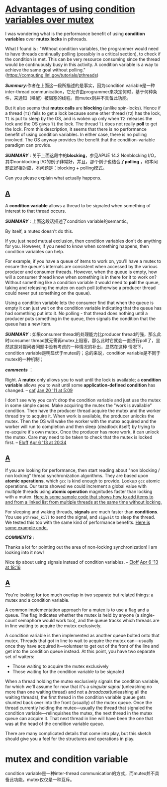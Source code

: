 


# [Advantages of using condition variables over mutex](https://stackoverflow.com/questions/4742196/advantages-of-using-condition-variables-over-mutex)

I was wondering what is the performance benefit of using **condition variables** over **mutex locks** in pthreads.

What I found is : "Without condition variables, the programmer would need to have threads continually polling (possibly in a critical section), to check if the condition is met. This can be very resource consuming since the thread would be continuously busy in this activity. A condition variable is a way to achieve the same goal without polling." (<https://computing.llnl.gov/tutorials/pthreads>)

***Summary***:作者在上面这一段所描述的是事实，因为condition variable是一种inter-thread communication，它允许由programmer来决定何时，基于何种条件，来通知（唤醒）被阻塞的线程。而mutex则并不具备此功能。


But it also seems that **mutex calls** are **blocking** (unlike spin-locks). Hence if a thread (`T1`) fails to get a lock because some other thread (`T2`) has the lock, `T1` is put to sleep by the OS, and is woken up only when `T2 `releases the lock and the OS gives `T1` the lock. The thread `T1` does not really **poll** to get the lock. From this description, it seems that there is no performance benefit of using condition variables. In either case, there is no polling involved. The OS anyway provides the benefit that the condition-variable paradigm can provide.



***SUMMARY*** : 关于上面这段中的**blocking**，参见APUE 14.2 Nonblocking I/O，其中nonblocking I/O的例子非常好，并且，那个例子也结合了**polling** ，和本问题正好相对应，本问题是：blocking + polling模式。

Can you please explain what actually happens.



## [A](https://stackoverflow.com/a/4742236)

A **condition variable** allows a thread to be signaled when something of interest to that thread occurs.

***SUMMARY*** : 上面这段话描述了condition variable的semantic。

By itself, a mutex doesn't do this.

If you just need mutual exclusion, then condition variables don't do anything for you. However, if you need to know when something happens, then condition variables can help.

For example, if you have a queue of items to work on, you'll have a mutex to ensure the queue's internals are consistent when accessed by the various producer and consumer threads. However, when the queue is empty, how will a consumer thread know when something is in there for it to work on? Without something like a condition variable it would need to **poll** the queue, taking and releasing the mutex on each poll (otherwise a producer thread could never put something on the queue).

Using a condition variable lets the consumer find that when the queue is empty it can just wait on the condition variable indicating that the queue has had something put into it. No polling - that thread does nothing until a producer puts something in the queue, then signals the condition that the queue has a new item.

***SUMMARY*** : 如果consumer thread的处理能力比producer thread的强，那么此时consumer thread就无需再mutex上阻塞，那么此时它就会一直进行poll了，显然这是对提问者问题中没有考虑的一种情况的补出，显然在这种 情况下，condition variable是明显优于mutex的；总的来说，condition variable是不同于mutex的一种机制；

***comments*** ： 

Right. A **mutex** only allows you to wait until the lock is available; a **condition variable** allows you to wait until some **application-defined condition** has changed. – [caf](https://stackoverflow.com/users/134633/caf) [Jan 20 '11 at 5:09](https://stackoverflow.com/questions/4742196/advantages-of-using-condition-variables-over-mutex#comment5244481_4742236)

I don't see why you can't drop the condition variable and just use the mutex in some simple cases. Make acquiring the mutex the "work is available" condition. Then have the producer thread acquire the mutex and the worker thread try to acquire it. When work is available, the producer unlocks the mutex. Then the OS will wake the worker with the mutex acquired and the worker will run to completion and then sleep (deadlock itself) by trying to re-acquire it's own mutex. Once the producer has more work, it can unlock the mutex. Care may need to be taken to check that the mutex is locked first. – [Eloff](https://stackoverflow.com/users/152580/eloff) [Apr 6 '13 at 20:34](https://stackoverflow.com/questions/4742196/advantages-of-using-condition-variables-over-mutex#comment22565687_4742236)



## [A](https://stackoverflow.com/a/4743033)

If you are looking for performance, then start reading about "non blocking / non locking" thread synchronization algorithms. They are based upon **atomic operations**, which `gcc` is kind enough to provide. Lookup `gcc` atomic operations. Our tests showed we could increment a global value with multiple threads using **atomic operation** magnitudes faster than locking with a mutex. [Here is some sample code that shows how to add items to and from a linked list from multiple threads at the same time without locking.](https://stackoverflow.com/questions/4600208/is-memory-allocation-in-linux-non-blocking/4650200#4650200)

For sleeping and waking threads, **signals** are much faster than **conditions**. You use `pthread_kill` to send the signal, and `sigwait` to sleep the thread. We tested this too with the same kind of performance benefits. [Here is some example code.](https://stackoverflow.com/questions/4016789/sleeping-in-a-thread-c-posix-threads/4676069#4676069)

***COMMENTS*** :

Thanks a lot for pointing out the area of non-locking synchronization! I am looking into it now!

Nice tip about using signals instead of condition variables. – [Eloff](https://stackoverflow.com/users/152580/eloff) [Apr 6 '13 at 18:16](https://stackoverflow.com/questions/4742196/advantages-of-using-condition-variables-over-mutex#comment22563237_4743033)

## [A](https://stackoverflow.com/a/4742791)

You're looking for too much overlap in two separate but related things: a mutex and a condition variable.

A common implementation approach for a mutex is to use a flag and a queue. The flag indicates whether the mutex is held by anyone (a single-count semaphore would work too), and the queue tracks which threads are in line waiting to acquire the mutex exclusively.

A condition variable is then implemented as another queue bolted onto that mutex. Threads that got in line to wait to acquire the mutex can—usually once they have acquired it—volunteer to get out of the front of the line and get into the condition queue instead. At this point, you have two separate set of waiters:

- Those waiting to acquire the mutex exclusively
- Those waiting for the condition variable to be signaled

When a thread holding the mutex exclusively signals the condition variable, for which we'll assume for now that it's a *singular signal* (unleashing no more than one waiting thread) and not a *broadcast*(unleashing all the waiting threads), the first thread in the condition variable queue gets shunted back over into the front (usually) of the mutex queue. Once the thread currently holding the mutex—usually the thread that signaled the condition variable—relinquishes the mutex, the next thread in the mutex queue can acquire it. That next thread in line will have been the one that was at the head of the condition variable queue.

There are many complicated details that come into play, but this sketch should give you a feel for the structures and operations in play.


# mutex and condition variable

condition variable是一种inter-thread communication的方式，而mutex并不具备此功能。mutex仅仅是一种互斥。
